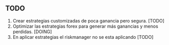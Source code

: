 
## TODO


1. Crear estrategias customizadas de poca ganancia pero segura. [TODO]
2. Optimizar las estrategias forex para generar más ganancias y menos perdidas. [DOING]
3. En aplicar estrategias el riskmanager no se esta aplicando [TODO]